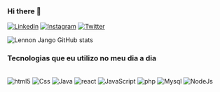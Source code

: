 ### Hi there 👋
[![Linkedin](https://img.shields.io/badge/LinkedIn-0077B5?style=for-the-badge&logo=linkedin&logoColor=white)](http://www.linkedin.com/in/lennon-jango-95b923260)
[![Instagram](https://img.shields.io/badge/Instagram-E4405F?style=for-the-badge&logo=instagram&logoColor=white)](https://insagram.com/lennon_edvane?igshid=MjkzY2Y1YTY=)
[![Twitter](https://img.shields.io/badge/Twitter-1DA1F2?style=for-the-badge&logo=twitter&logoColor=white)]()


![Lennon Jango GitHub stats](https://github-readme-stats.vercel.app/api?username=lennonJango&show_icons=true&theme=github_dark)

### Tecnologias que eu utilizo no meu dia a dia

<div style="display: inline_block"><br/>
 <img alt="html5" src="https://img.shields.io/badge/HTML5-E34F26?style=for-the-badge&logo=html5&logoColor=white">
  <img alt="Css" src="https://img.shields.io/badge/CSS3-1572B6?style=for-the-badge&logo=css3&logoColor=white">
  <img alt="Java" src= "https://img.shields.io/badge/Java-ED8B00?style=for-the-badge&logo=openjdk&logoColor=white">
  <img alt = "react" src ="https://img.shields.io/badge/React-20232A?style=for-the-badge&logo=react&logoColor=61DAFB">
  <img alt="JavaScript" src="https://img.shields.io/badge/JavaScript-323330?style=for-the-badge&logo=javascript&logoColor=F7DF1E">
  <img alt="php" src ="https://img.shields.io/badge/PHP-777BB4?style=for-the-badge&logo=php&logoColor=white">
  <img alt="Mysql" src ="https://img.shields.io/badge/MySQL-00000F?style=for-the-badge&logo=mysql&logoColor=white">
  <img alt="NodeJs" src="https://img.shields.io/badge/Node.js-43853D?style=for-the-badge&logo=node.js&logoColor=white">
  </div>
  


